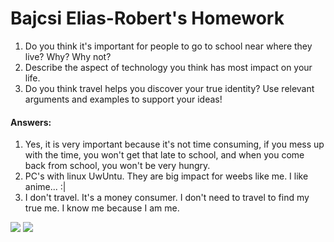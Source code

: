 <h1>Bajcsi Elias-Robert's Homework</h1>

<ol>
  <li>Do you think it's important for people to go to school near where they live? Why? Why not?</li>
  <li>Describe the aspect of technology you think has  most impact on your life.</li>
  <li>Do you think travel helps you discover your true identity? Use relevant arguments and examples to support your ideas!</li>
</ol>

<h4>Answers:</h4>

<ol>
  <li>Yes, it is very important because it's not time consuming, if you mess up with the time, you won't get that late to school, and when you come back from school, you won't be very hungry.</li>
  <li>PC's with linux UwUntu. They are big impact for weebs like me. I like anime... :|</li>
  <li>I don't travel. It's a money consumer. I don't need to travel to find my true me. I know me because I am me.</li>
</ol>
<img src="https://external-content.duckduckgo.com/iu/?u=https%3A%2F%2Fblog.udemy.com%2Fwp-content%2Fuploads%2F2014%2F06%2Fbigstock-English-Wording-And-Books-58790219.jpg&f=1&nofb=1">
<img src="http://therealone78.ddns.net/git-hw.png">
